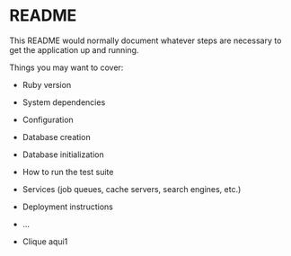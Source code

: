 # README

This README would normally document whatever steps are necessary to get the
application up and running.

Things you may want to cover:

* Ruby version

* System dependencies

* Configuration

* Database creation

* Database initialization

* How to run the test suite

* Services (job queues, cache servers, search engines, etc.)

* Deployment instructions

* ...

* <a hef=" https://lucasmazala.github.io/blogstrap/app/views/articles/_article.html.erb">Clique aqui1</a>
